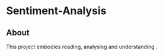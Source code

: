 # Sentiment-Analysis
<strong><h2>About</h2></strong>
This project embodies reading, analysing and understanding
.
